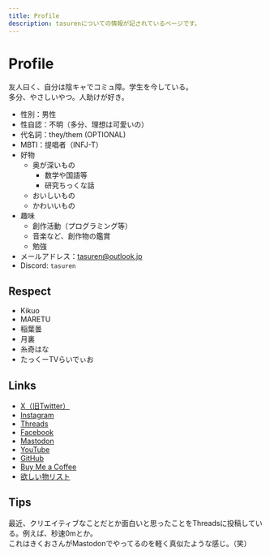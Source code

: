 ```yaml
---
title: Profile
description: tasurenについての情報が記されているページです。
---
```


# Profile
友人曰く、自分は陰キャでコミュ障。学生を今している。  
多分、やさしいやつ。人助けが好き。

- 性別：男性
- 性自認：不明（多分、理想は可愛いの）
- 代名詞：they/them (OPTIONAL)
- MBTI：提唱者（INFJ-T）
- 好物
  - 奥が深いもの
    - 数学や国語等
    - 研究ちっくな話
  - おいしいもの
  - かわいいもの
- 趣味
  - 創作活動（プログラミング等）
  - 音楽など、創作物の鑑賞
  - 勉強
- メールアドレス：[tasuren@outlook.jp](tasuren@outlook.jp)
- Discord: `tasuren`

## Respect
- Kikuo
- MARETU
- 稲葉曇
- 月裏
- 糸奇はな
- たっくーTVらいでぃお

## Links
- <a href="https://x.com/tasuren1022/" target="_blank">X（旧Twitter）</a>
- <a href="https://www.instagram.com/tasuren1022/" target="_blank">Instagram</a>
- <a href="https://www.threads.net/@tasuren1022/" target="_blank">Threads</a>
- <a href="https://www.facebook.com/tasuren" target="_blank">Facebook</a>
- <a href="https://mstdn.jp/web/@tasuren1022/" target="_blank">Mastodon</a>
- <a href="https://www.youtube.com/@tasuren/" target="_blank">YouTube</a>
- <a href="https://github.com/tasuren/" target="_blank">GitHub</a>
- <a href="https://www.buymeacoffee.com/tasuren/" target="_blank">Buy Me a Coffee</a>
- <a href="https://www.amazon.jp/hz/wishlist/ls/JNO8G3WBMKAX?ref_=wl_share" target="_blank">欲しい物リスト</a>

## Tips
最近、クリエイティブなことだとか面白いと思ったことをThreadsに投稿している。例えば、秒速0mとか。  
これはきくおさんがMastodonでやってるのを軽く真似たような感じ。（笑）